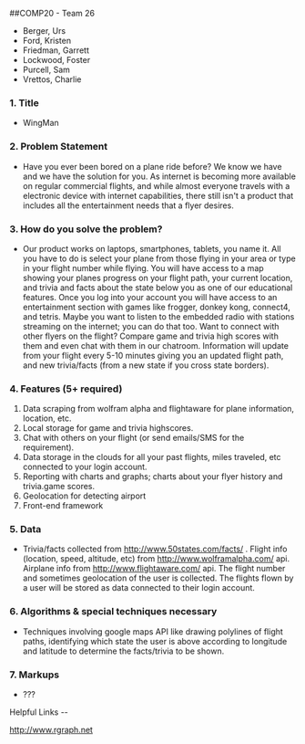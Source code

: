 ##COMP20 - Team 26
- Berger, Urs
- Ford, Kristen
- Friedman, Garrett
- Lockwood, Foster
- Purcell, Sam
- Vrettos, Charlie

### 1. Title
* WingMan

### 2. Problem Statement
* Have you ever been bored on a plane ride before? We know we have and we have the solution for you. As internet is becoming more available on regular commercial flights, and while almost everyone travels with a electronic device with internet capabilities, there still isn't a product that includes all the entertainment needs that a flyer desires.

### 3. How do you solve the problem?
* Our product works on laptops, smartphones, tablets, you name it. All you have to do is select your plane from those flying in your area or type in your flight number while flying. You will have access to a map showing your planes progress on your flight path, your current location, and trivia and facts about the state below you as one of our educational features. Once you log into your account you will have access to an entertainment section with games like frogger, donkey kong, connect4, and tetris. Maybe you want to listen to the embedded radio with stations streaming on the internet; you can do that too. Want to connect with other flyers on the flight? Compare game and trivia high scores with them and even chat with them in our chatroom. Information will update from your flight every 5-10 minutes giving you an updated flight path, and new trivia/facts (from a new state if you cross state borders).

### 4. Features (5+ required)
1. Data scraping from wolfram alpha and flightaware for plane information, location, etc.
2. Local storage for game and trivia highscores.
3. Chat with others on your flight (or send emails/SMS for the requirement).
4. Data storage in the clouds for all your past flights, miles traveled, etc connected to your login account.
5. Reporting with charts and graphs; charts about your flyer history and trivia.game scores.
6. Geolocation for detecting airport
7. Front-end framework

### 5. Data
* Trivia/facts collected from http://www.50states.com/facts/ . Flight info (location, speed, altitude, etc) from http://www.wolframalpha.com/ api. Airplane info from http://www.flightaware.com/ api. The flight number and sometimes geolocation of the user is collected. The flights flown by a user will be stored as data connected to their login account.

### 6. Algorithms & special techniques necessary
* Techniques involving google maps API like drawing polylines of flight paths, identifying which state the user is above according to longitude and latitude to determine the facts/trivia to be shown.

### 7. Markups 
* ???

Helpful Links --

http://www.rgraph.net